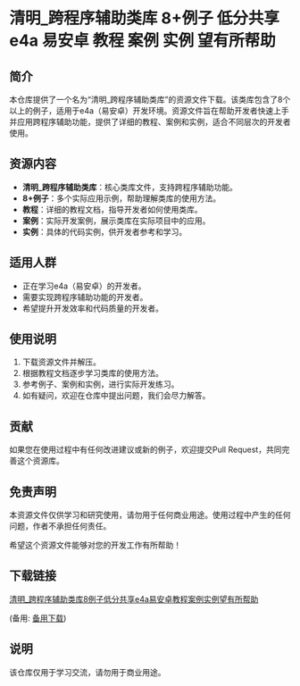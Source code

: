 # 清明_跨程序辅助类库 8+例子 低分共享 e4a 易安卓 教程 案例 实例 望有所帮助

## 简介
本仓库提供了一个名为“清明_跨程序辅助类库”的资源文件下载。该类库包含了8个以上的例子，适用于e4a（易安卓）开发环境。资源文件旨在帮助开发者快速上手并应用跨程序辅助功能，提供了详细的教程、案例和实例，适合不同层次的开发者使用。

## 资源内容
- **清明_跨程序辅助类库**：核心类库文件，支持跨程序辅助功能。
- **8+例子**：多个实际应用示例，帮助理解类库的使用方法。
- **教程**：详细的教程文档，指导开发者如何使用类库。
- **案例**：实际开发案例，展示类库在实际项目中的应用。
- **实例**：具体的代码实例，供开发者参考和学习。

## 适用人群
- 正在学习e4a（易安卓）的开发者。
- 需要实现跨程序辅助功能的开发者。
- 希望提升开发效率和代码质量的开发者。

## 使用说明
1. 下载资源文件并解压。
2. 根据教程文档逐步学习类库的使用方法。
3. 参考例子、案例和实例，进行实际开发练习。
4. 如有疑问，欢迎在仓库中提出问题，我们会尽力解答。

## 贡献
如果您在使用过程中有任何改进建议或新的例子，欢迎提交Pull Request，共同完善这个资源库。

## 免责声明
本资源文件仅供学习和研究使用，请勿用于任何商业用途。使用过程中产生的任何问题，作者不承担任何责任。

希望这个资源文件能够对您的开发工作有所帮助！

## 下载链接
[清明_跨程序辅助类库8例子低分共享e4a易安卓教程案例实例望有所帮助](https://pan.quark.cn/s/c490e671a548) 

(备用: [备用下载](https://pan.baidu.com/s/1JzrcQA9GW9HlvUmJLK0XmA?pwd=1234))

## 说明

该仓库仅用于学习交流，请勿用于商业用途。
